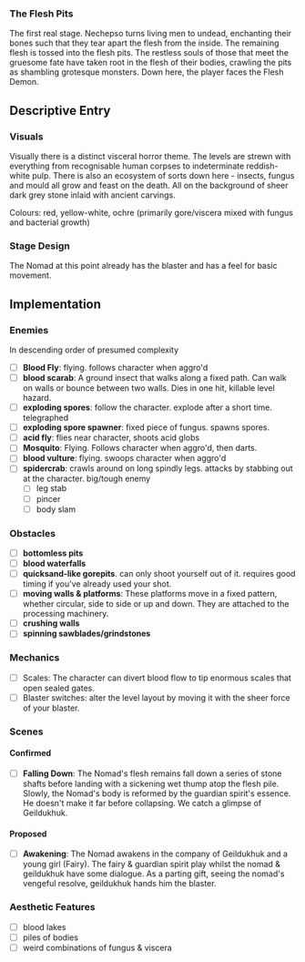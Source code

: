 ### The Flesh Pits
The first real stage. Nechepso turns living men to undead, enchanting their bones such that they tear apart the flesh from the inside. The remaining flesh is tossed into the flesh pits. The restless souls of those that meet the gruesome fate have taken root in the flesh of their bodies, crawling the pits as shambling grotesque monsters. Down here, the player faces the Flesh Demon.

## Descriptive Entry


### Visuals
Visually there is a distinct visceral horror theme. The levels are strewn with everything from recognisable human corpses to indeterminate reddish-white pulp. There is also an ecosystem of sorts down here - insects, fungus and mould all grow and feast on the death. All on the background of sheer dark grey stone inlaid with ancient carvings.

Colours: red, yellow-white, ochre (primarily gore/viscera mixed with fungus and bacterial growth)

### Stage Design
The Nomad at this point already has the blaster and has a feel for basic movement. 

## Implementation
### Enemies
In descending order of presumed complexity
- [ ] **Blood Fly**: flying. follows character when aggro'd
- [ ] **blood scarab**: A ground insect that walks along a fixed path. Can walk on walls or bounce between two walls. Dies in one hit, killable level hazard.
- [ ] **exploding spores**: follow the character. explode after a short time. telegraphed
- [ ] **exploding spore spawner**: fixed piece of fungus. spawns spores.
- [ ] **acid fly**: flies near character, shoots acid globs
- [ ] **Mosquito**: Flying. Follows character when aggro'd, then darts.
- [ ] **blood vulture**: flying. swoops character when aggro'd
- [ ] **spidercrab**: crawls around on long spindly legs. attacks by stabbing out at the character. big/tough enemy
	- [ ] leg stab
	- [ ] pincer
	- [ ] body slam

### Obstacles
- [ ] **bottomless pits**
- [ ] **blood waterfalls**
- [ ] **quicksand-like gorepits**. can only shoot yourself out of it. requires good timing if you've already used your shot.
- [ ] **moving walls & platforms**: These platforms move in a fixed pattern, whether circular, side to side or up and down. They are attached to the processing machinery.
- [ ] **crushing walls**
- [ ] **spinning sawblades/grindstones**

### Mechanics
- [ ] Scales: The character can divert blood flow to tip enormous scales that open sealed gates. 
- [ ] Blaster switches: alter the level layout by moving it with the sheer force of your blaster.

### Scenes
#### Confirmed
- [ ] **Falling Down**: The Nomad's flesh remains fall down a series of stone shafts before landing with a sickening wet thump atop the flesh pile. Slowly, the Nomad's body is reformed by the guardian spirit's essence. He doesn't make it far before collapsing. We catch a glimpse of Geildukhuk.
#### Proposed
- [ ] **Awakening**: The Nomad awakens in the company of Geildukhuk and a young girl (Fairy). The fairy & guardian spirit play whilst the nomad & geildukhuk have some dialogue. As a parting gift, seeing the nomad's vengeful resolve, geildukhuk hands him the blaster.

### Aesthetic Features
- [ ] blood lakes
- [ ] piles of bodies
- [ ] weird combinations of fungus & viscera